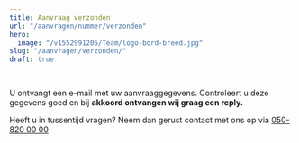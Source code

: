 ```yaml
---
title: Aanvraag verzonden
url: "/aanvragen/nummer/verzonden"
hero:
  image: "/v1552991205/Team/logo-bord-breed.jpg"
slug: "/aanvragen/verzonden/"
draft: true

---
```

U ontvangt een e-mail met uw aanvraaggegevens. Controleert u deze gegevens goed en bij **akkoord ontvangen wij graag een reply.**

Heeft u in tussentijd vragen? Neem dan gerust contact met ons op via [050-820 00 00](tel:+31508200000)
